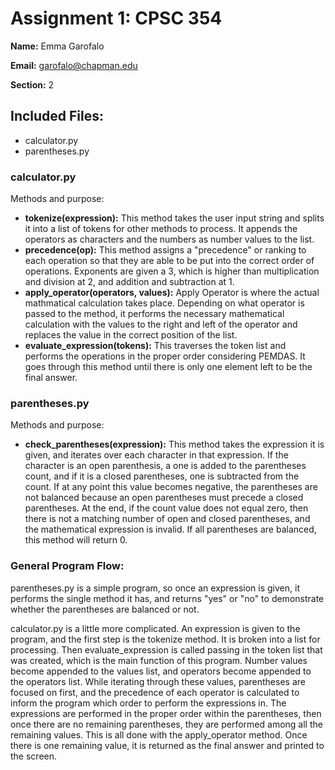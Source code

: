 # Assignment 1: CPSC 354

**Name:** Emma Garofalo

**Email:** garofalo@chapman.edu

**Section:** 2

## Included Files:
* calculator.py
* parentheses.py

### calculator.py
Methods and purpose:
* **tokenize(expression):** 
    This method takes the user input string and splits it into a list of tokens for other methods to process. It appends the operators as characters and the numbers as number values to the list.
* **precedence(op):**
    This method assigns a "precedence" or ranking to each operation so that they are able to be put into the correct order of operations. Exponents are given a 3, which is higher than multiplication and division at 2, and addition and subtraction at 1. 
* **apply_operator(operators, values):**
    Apply Operator is where the actual mathmatical calculation takes place. Depending on what operator is passed to the method, it performs the necessary mathematical calculation with the values to the right and left of the operator and replaces the value in the correct position of the list. 
* **evaluate_expression(tokens):**
    This traverses the token list and performs the operations in the proper order considering PEMDAS. It goes through this method until there is only one element left to be the final answer.


### parentheses.py
Methods and purpose:
* **check_parentheses(expression):**
    This method takes the expression it is given, and iterates over each character in that expression. If the character is an open parenthesis, a one is added to the parentheses count, and if it is a closed parentheses, one is subtracted from the count. If at any point this value becomes negative, the parentheses are not balanced because an open parentheses must precede a closed parentheses. At the end, if the count value does not equal zero, then there is not a matching number of open and closed parentheses, and the mathematical expression is invalid. If all parentheses are balanced, this method will return 0.


### General Program Flow:
parentheses.py is a simple program, so once an expression is given, it performs the single method it has, and returns "yes" or "no" to demonstrate whether the parentheses are balanced or not. 

calculator.py is a little more complicated. An expression is given to the program, and the first step is the tokenize method. It is broken into a list for processing. Then evaluate_expression is called passing in the token list that was created, which is the main function of this program. Number values become appended to the values list, and operators become appended to the operators list. While iterating through these values, parentheses are focused on first, and the precedence of each operator is calculated to inform the program which order to perform the expressions in. The expressions are performed in the proper order within the parentheses, then once there are no remaining parentheses, they are performed among all the remaining values. This is all done with the apply_operator method. Once there is one remaining value, it is returned as the final answer and printed to the screen. 
